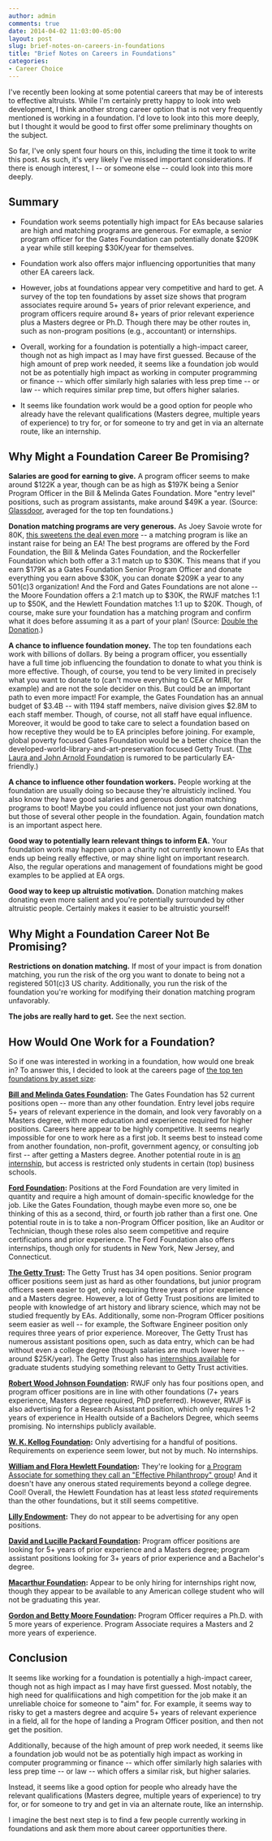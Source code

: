 ```yaml
---
author: admin
comments: true
date: 2014-04-02 11:03:00-05:00
layout: post
slug: brief-notes-on-careers-in-foundations
title: "Brief Notes on Careers in Foundations"
categories:
- Career Choice
---
```


I've recently been looking at some potential careers that may be of interests to effective altruists.  While I'm certainly pretty happy to look into web development, I think another strong career option that is not very frequently mentioned is working in a foundation.  I'd love to look into this more deeply, but I thought it would be good to first offer some preliminary thoughts on the subject.

So far, I've only spent four hours on this, including the time it took to write this post.  As such, it's very likely I've missed important considerations.  If there is enough interest, I -- or someone else -- could look into this more deeply.


## Summary

* Foundation work seems potentially high impact for EAs because salaries are high and matching programs are generous.  For exmaple, a senior program officer for the Gates Foundation can potentially donate $209K a year while still keeping $30K/year for themselves.

* Foundation work also offers major influencing opportunities that many other EA careers lack.

* However, jobs at foundations appear very competitive and hard to get.  A survey of the top ten foundations by asset size shows that program associates require around 5+ years of prior relevant experience, and program officers require around 8+ years of prior relevant experience plus a Masters degree or Ph.D.  Though there may be other routes in, such as non-program positions (e.g., accountant) or internships.

* Overall, working for a foundation is potentially a high-impact career, though not as high impact as I may have first guessed.  Because of the high amount of prep work needed, it seems like a foundation job would not be as potentially high impact as working in computer programming or finance -- which offer similarly high salaries with less prep time -- or law -- which requires similar prep time, but offers higher salaries.

* It seems like foundation work would be a good option for people who already have the relevant qualifications (Masters degree, multiple years of experience) to try for, or for someone to try and get in via an alternate route, like an internship.

<!-- more -->

## Why Might a Foundation Career Be Promising?

**Salaries are good for earning to give.**  A program officer seems to make around $122K a year, though can be as high as $197K being a Senior Program Officer in the Bill & Melinda Gates Foundation.  More "entry level" positions, such as program assistants, make around $49K a year.  (Source: [Glassdoor](http://www.glassdoor.com/), averaged for the top ten foundations.)

**Donation matching programs are very generous.**  As Joey Savoie wrote for 80K, [this sweetens the deal even more](http://80000hours.org/blog/168-how-to-double-your-donations-with-no-extra-effort) -- a matching program is like an instant raise for being an EA!  The best programs are offered by the Ford Foundation, the Bill & Melinda Gates Foundation, and the Rockerfeller Foundation which both offer a 3:1 match up to $30K.  This means that if you earn $179K as a Gates Foundation Senior Program Officer and donate everything you earn above $30K, you can donate $209K a year to any 501(c)3 organization!  And the Ford and Gates Foundations are not alone -- the Moore Foundation offers a 2:1 match up to $30K, the RWJF matches 1:1 up to $50K, and the Hewlett Foundation matches 1:1 up to $20K.  Though, of course, make sure your foundation has a matching program and confirm what it does before assuming it as a part of your plan!  (Source: [Double the Donation](http://doublethedonation.com/).)

**A chance to influence foundation money.** The top ten foundations each work with billions of dollars.  By being a program officer, you essentially have a full time job influencing the foundation to donate to what you think is more effective.  Though, of course, you tend to be very limited in precisely what you want to donate to (can't move everything to CEA or MIRI, for example) and are not the sole decider on this.  But could be an important path to even more impact!  For example, the Gates Foundation has an annual budget of $3.4B -- with 1194 staff members, naïve division gives $2.8M to each staff member.  Though, of course, not all staff have equal influence.  Moreover, it would be good to take care to select a foundation based on how receptive they would be to EA principles before joining.  For example, global poverty focused Gates Foundation would be a better choice than the developed-world-library-and-art-preservation focused Getty Trust.  ([The Laura and John Arnold Foundation](http://www.arnoldfoundation.org/) is rumored to be particularly EA-friendly.)

**A chance to influence other foundation workers.** People working at the foundation are usually doing so because they're altruisticly inclined.  You also know they have good salaries and generous donation matching programs to boot!  Maybe you could influence not just your own donations, but those of several other people in the foundation.  Again, foundation match is an important aspect here.

**Good way to potentially learn relevant things to inform EA.**  Your foundation work may happen upon a charity not currently known to EAs that ends up being really effective, or may shine light on important research.  Also, the regular operations and management of foundations might be good examples to be applied at EA orgs.

**Good way to keep up altruistic motivation.** Donation matching makes donating even more salient and you're potentially surrounded by other altruistic people.  Certainly makes it easier to be altruistic yourself!


## Why Might a Foundation Career Not Be Promising?

**Restrictions on donation matching.** If most of your impact is from donation matching, you run the risk of the org you want to donate to being not a registered 501(c)3 US charity.  Additionally, you run the risk of the foundation you're working for modifying their donation matching program unfavorably.

**The jobs are really hard to get.** See the next section.


## How Would One Work for a Foundation?

So if one was interested in working in a foundation, how would one break in?  To answer this, I decided to look at the careers page of [the top ten foundations by asset size](http://foundationcenter.org/findfunders/topfunders/top100assets.html):

**[Bill and Melinda Gates Foundation](http://careers.gatesfoundation.org/):** The Gates Foundation has 52 current positions open -- more than any other foundation.  Entry level jobs require 5+ years of relevant experience in the domain, and look very favorably on a Masters degree, with more education and experience required for higher positions.  Careers here appear to be highly competitive.  It seems nearly impossible for one to work here as a first job.  It seems best to instead come from another foundation, non-profit, government agency, or consulting job first -- after getting a Masters degree.  Another potential route in is [an internship](http://www.gatesfoundation.org/Jobs/Internship-Program-FAQ), but access is restricted only students in certain (top) business schools.

**[Ford Foundation](http://www.fordfoundation.org/careers/current-openings/):** Positions at the Ford Foundation are very limited in quantity and require a high amount of domain-specific knowledge for the job.  Like the Gates Foundation, though maybe even more so, one be thinking of this as a second, third, or fourth job rather than a first one.  One potential route in is to take a non-Program Officer position, like an Auditor or Technician, though these roles also seem competitive and require certifications and prior experience.  The Ford Foundation also offers internships, though only for students in New York, New Jersey, and Connecticut.

**[The Getty Trust](https://jobs-getty.icims.com/jobs/search?ss=1&searchLocation=&searchCategory=&hashed=0):** The Getty Trust has 34 open positions.  Senior program officer positions seem just as hard as other foundations, but junior program officers seem easier to get, only requiring three years of prior experience and a Masters degree.  However, a lot of Getty Trust positions are limited to people with knowledge of art history and library science, which may not be studied frequently by EAs.  Additionally, some non-Program Officer positions seem easier as well -- for example, the Software Engineer position only requires three years of prior experience.  Moreover, The Getty Trust has numerous assistant positions open, such as data entry, which can be had without even a college degree (though salaries are much lower here -- around $25K/year).  The Getty Trust also has [internships available](http://www.getty.edu/foundation/initiatives/current/gradinterns/index.html) for graduate students studying something relevant to Getty Trust activities.

**[Robert Wood Johnson Foundation](http://www.rwjf.org/en/about-rwjf/job-opportunities.html):**  RWJF only has four positions open, and program officer positions are in line with other foundations (7+ years experience, Masters degree required, PhD preferred).  However, RWJF is also advertising for a Research Asisstant position, which only requires 1-2 years of experience in Health outside of a Bachelors Degree, which seems promising.  No internships publicly available.

**[W. K. Kellog Foundation](http://www.wkkf.org/employment):** Only advertising for a handful of positions.  Requirements on experience seem lower, but not by much.  No internships.

**[William and Flora Hewlett Foundation](http://www.hewlett.org/about-us/careers):**  They're looking for [a Program Associate for something they call an "Effective Philanthropy" group](http://www.hewlett.org/node/13669)!  And it doesn't have any onerous stated requirements beyond a college degree.  Cool!  Overall, the Hewlett Foundation has at least less _stated_ requirements than the other foundations, but it still seems competitive.

**[Lilly Endowment](http://www.lillyendowment.org/):** They do not appear to be advertising for any open positions.

**[David and Lucille Packard Foundation](http://www.packard.org/about-the-foundation/jobs/):** Program officer positions are looking for 5+ years of prior experience and a Masters degree; program assistant positions looking for 3+ years of prior experience and a Bachelor's degree.

**[Macarthur Foundation](http://newton.newtonsoftware.com/career/CareerHome.action?clientId=8ad8dbd13c0b6151013c1c85827e42fd):** Appear to be only hiring for internships right now, though they appear to be available to any American college student who will not be graduating this year.

**[Gordon and Betty Moore Foundation](http://www.moore.org/about/careers):** Program Officer requires a Ph.D. with 5 more years of experience.  Program Associate requires a Masters and 2 more years of experience.


## Conclusion

It seems like working for a foundation is potentially a high-impact career, though not as high impact as I may have first guessed.  Most notably, the high need for qualifiications and high competition for the job make it an unreliable choice for someone to "aim" for.  For example, it seems way to risky to get a masters degree and acquire 5+ years of relevant experience in a field, all for the hope of landing a Program Officer position, and then not get the position.

Additionally, because of the high amount of prep work needed, it seems like a foundation job would not be as potentially high impact as working in computer programming or finance -- which offer similarly high salaries with less prep time -- or law -- which offers a similar risk, but higher salaries.

Instead, it seems like a good option for people who already have the relevant qualifications (Masters degree, multiple years of experience) to try for, or for someone to try and get in via an alternate route, like an internship.

I imagine the best next step is to find a few people currently working in foundations and ask them more about career opportunities there.